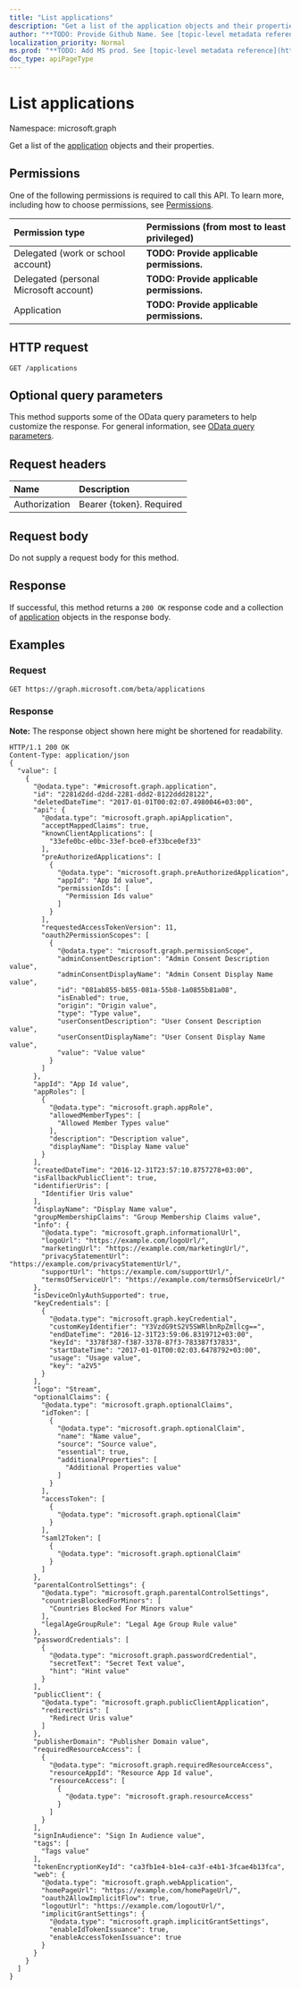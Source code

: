 ```yaml
---
title: "List applications"
description: "Get a list of the application objects and their properties."
author: "**TODO: Provide Github Name. See [topic-level metadata reference](https://msgo.azurewebsites.net/add/document/guidelines/metadata.html#topic-level-metadata)**"
localization_priority: Normal
ms.prod: "**TODO: Add MS prod. See [topic-level metadata reference](https://msgo.azurewebsites.net/add/document/guidelines/metadata.html#topic-level-metadata)**"
doc_type: apiPageType
---
```


# List applications

Namespace: microsoft.graph

Get a list of the [application](../resources/application.md) objects and their properties.

## Permissions
One of the following permissions is required to call this API. To learn more, including how to choose permissions, see [Permissions](/concepts/permissions-reference.md).

|Permission type|Permissions (from most to least privileged)|
|:---|:---|
|Delegated (work or school account)|**TODO: Provide applicable permissions.**|
|Delegated (personal Microsoft account)|**TODO: Provide applicable permissions.**|
|Application|**TODO: Provide applicable permissions.**|

## HTTP request
<!-- {
  "blockType": "ignored"
}
-->
``` http
GET /applications
```

## Optional query parameters
This method supports some of the OData query parameters to help customize the response. For general information, see [OData query parameters](/graph/query-parameters).

## Request headers
|Name|Description|
|:---|:---|
|Authorization|Bearer {token}. Required|

## Request body
Do not supply a request body for this method.

## Response
If successful, this method returns a `200 OK` response code and a collection of [application](../resources/application.md) objects in the response body.

## Examples

### Request
<!-- {
  "blockType": "request",
  "name": "get_application"
}
-->
``` http
GET https://graph.microsoft.com/beta/applications
```

### Response
**Note:** The response object shown here might be shortened for readability.
<!-- {
  "blockType": "response",
  "truncated": true,
  "@odata.type": "collection(microsoft.graph.application)"
}
-->
``` http
HTTP/1.1 200 OK
Content-Type: application/json
{
  "value": [
    {
      "@odata.type": "#microsoft.graph.application",
      "id": "2281d2dd-d2dd-2281-ddd2-8122ddd28122",
      "deletedDateTime": "2017-01-01T00:02:07.4980046+03:00",
      "api": {
        "@odata.type": "microsoft.graph.apiApplication",
        "acceptMappedClaims": true,
        "knownClientApplications": [
          "33efe0bc-e0bc-33ef-bce0-ef33bce0ef33"
        ],
        "preAuthorizedApplications": [
          {
            "@odata.type": "microsoft.graph.preAuthorizedApplication",
            "appId": "App Id value",
            "permissionIds": [
              "Permission Ids value"
            ]
          }
        ],
        "requestedAccessTokenVersion": 11,
        "oauth2PermissionScopes": [
          {
            "@odata.type": "microsoft.graph.permissionScope",
            "adminConsentDescription": "Admin Consent Description value",
            "adminConsentDisplayName": "Admin Consent Display Name value",
            "id": "081ab855-b855-081a-55b8-1a0855b81a08",
            "isEnabled": true,
            "origin": "Origin value",
            "type": "Type value",
            "userConsentDescription": "User Consent Description value",
            "userConsentDisplayName": "User Consent Display Name value",
            "value": "Value value"
          }
        ]
      },
      "appId": "App Id value",
      "appRoles": [
        {
          "@odata.type": "microsoft.graph.appRole",
          "allowedMemberTypes": [
            "Allowed Member Types value"
          ],
          "description": "Description value",
          "displayName": "Display Name value"
        }
      ],
      "createdDateTime": "2016-12-31T23:57:10.8757278+03:00",
      "isFallbackPublicClient": true,
      "identifierUris": [
        "Identifier Uris value"
      ],
      "displayName": "Display Name value",
      "groupMembershipClaims": "Group Membership Claims value",
      "info": {
        "@odata.type": "microsoft.graph.informationalUrl",
        "logoUrl": "https://example.com/logoUrl/",
        "marketingUrl": "https://example.com/marketingUrl/",
        "privacyStatementUrl": "https://example.com/privacyStatementUrl/",
        "supportUrl": "https://example.com/supportUrl/",
        "termsOfServiceUrl": "https://example.com/termsOfServiceUrl/"
      },
      "isDeviceOnlyAuthSupported": true,
      "keyCredentials": [
        {
          "@odata.type": "microsoft.graph.keyCredential",
          "customKeyIdentifier": "Y3VzdG9tS2V5SWRlbnRpZmllcg==",
          "endDateTime": "2016-12-31T23:59:06.8319712+03:00",
          "keyId": "3378f387-f387-3378-87f3-783387f37833",
          "startDateTime": "2017-01-01T00:02:03.6478792+03:00",
          "usage": "Usage value",
          "key": "a2V5"
        }
      ],
      "logo": "Stream",
      "optionalClaims": {
        "@odata.type": "microsoft.graph.optionalClaims",
        "idToken": [
          {
            "@odata.type": "microsoft.graph.optionalClaim",
            "name": "Name value",
            "source": "Source value",
            "essential": true,
            "additionalProperties": [
              "Additional Properties value"
            ]
          }
        ],
        "accessToken": [
          {
            "@odata.type": "microsoft.graph.optionalClaim"
          }
        ],
        "saml2Token": [
          {
            "@odata.type": "microsoft.graph.optionalClaim"
          }
        ]
      },
      "parentalControlSettings": {
        "@odata.type": "microsoft.graph.parentalControlSettings",
        "countriesBlockedForMinors": [
          "Countries Blocked For Minors value"
        ],
        "legalAgeGroupRule": "Legal Age Group Rule value"
      },
      "passwordCredentials": [
        {
          "@odata.type": "microsoft.graph.passwordCredential",
          "secretText": "Secret Text value",
          "hint": "Hint value"
        }
      ],
      "publicClient": {
        "@odata.type": "microsoft.graph.publicClientApplication",
        "redirectUris": [
          "Redirect Uris value"
        ]
      },
      "publisherDomain": "Publisher Domain value",
      "requiredResourceAccess": [
        {
          "@odata.type": "microsoft.graph.requiredResourceAccess",
          "resourceAppId": "Resource App Id value",
          "resourceAccess": [
            {
              "@odata.type": "microsoft.graph.resourceAccess"
            }
          ]
        }
      ],
      "signInAudience": "Sign In Audience value",
      "tags": [
        "Tags value"
      ],
      "tokenEncryptionKeyId": "ca3fb1e4-b1e4-ca3f-e4b1-3fcae4b13fca",
      "web": {
        "@odata.type": "microsoft.graph.webApplication",
        "homePageUrl": "https://example.com/homePageUrl/",
        "oauth2AllowImplicitFlow": true,
        "logoutUrl": "https://example.com/logoutUrl/",
        "implicitGrantSettings": {
          "@odata.type": "microsoft.graph.implicitGrantSettings",
          "enableIdTokenIssuance": true,
          "enableAccessTokenIssuance": true
        }
      }
    }
  ]
}
```

